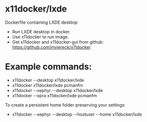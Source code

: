 # x11docker/lxde

Dockerfile containing LXDE desktop
 - Run LXDE desktop in docker. 
 - Use x11docker to run image. 
 - Get x11docker and x11docker-gui from github: 
https://github.com/mviereck/x11docker 

# Example commands: 
 - x11docker --desktop  x11docker/lxde 
 - x11docker x11docker/lxde pcmanfm
 - x11docker --xephyr --desktop x11docker/lxde
 - x11docker --xpra x11docker/lxde pcmanfm
 
 To create a persistent home folder preserving your settings:
 - x11docker --xephyr --desktop --hostuser --home x11docker/lxde
